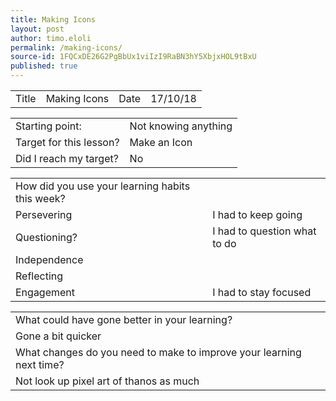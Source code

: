 ```yaml
---
title: Making Icons
layout: post
author: timo.eloli
permalink: /making-icons/
source-id: 1FQCxDE26G2PgBbUx1viIzI9RaBN3hY5XbjxHOL9tBxU
published: true
---
```

<table>
  <tr>
    <td>Title</td>
    <td>Making Icons</td>
    <td>Date</td>
    <td>17/10/18</td>
  </tr>
</table>
<script async src="//pagead2.googlesyndication.com/pagead/js/adsbygoogle.js"></script>
<script>
  (adsbygoogle = window.adsbygoogle || []).push({
    google_ad_client: "ca-pub-2589434969349250",
    enable_page_level_ads: true
  });
</script>

<table>
  <tr>
    <td>Starting point:</td>
    <td>Not knowing anything</td>
  </tr>
  <tr>
    <td>Target for this lesson?</td>
    <td>Make an Icon</td>
  </tr>
  <tr>
    <td>Did I reach my target? </td>
    <td>No</td>
  </tr>
</table>


<table>
  <tr>
    <td>How did you use your learning habits this week?</td>
    <td></td>
  </tr>
  <tr>
    <td>Persevering</td>
    <td>I had to keep going</td>
  </tr>
  <tr>
    <td>Questioning?</td>
    <td>I had to question what to do</td>
  </tr>
  <tr>
    <td>Independence</td>
    <td></td>
  </tr>
  <tr>
    <td>Reflecting</td>
    <td></td>
  </tr>
  <tr>
    <td>Engagement</td>
    <td>I had to stay focused</td>
  </tr>
</table>


<table>
  <tr>
    <td>What could have gone better in your learning?</td>
    <td></td>
  </tr>
  <tr>
    <td>Gone a bit quicker</td>
    <td></td>
  </tr>
  <tr>
    <td>What changes do you need to make to improve your learning next time?</td>
    <td></td>
  </tr>
  <tr>
    <td>Not look up pixel art of thanos as much</td>
    <td></td>
  </tr>
</table>


